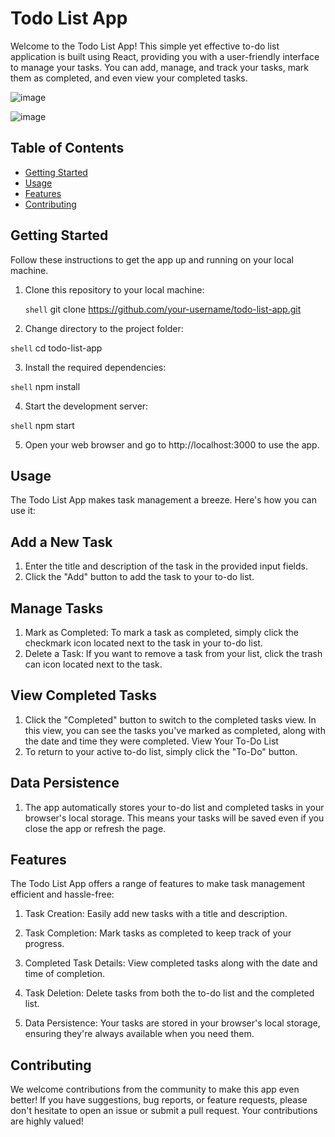 # Todo List App

Welcome to the Todo List App! This simple yet effective to-do list application is built using React, providing you with a user-friendly interface to manage your tasks. You can add, manage, and track your tasks, mark them as completed, and even view your completed tasks.

![image](https://github.com/OluwafisayoIbrahim/To-Do-List/assets/78263397/5ce371c4-1472-4adc-8af0-7c41e75bc927)

![image](https://github.com/OluwafisayoIbrahim/To-Do-List/assets/78263397/dc1f0b47-9917-4196-b6de-38c24a699e79)


## Table of Contents

- [Getting Started](#getting-started)
- [Usage](#usage)
- [Features](#features)
- [Contributing](#contributing)

## Getting Started

Follow these instructions to get the app up and running on your local machine.

1. Clone this repository to your local machine:

   ```shell```
   git clone https://github.com/your-username/todo-list-app.git
   
2. Change directory to the project folder:

```shell```
cd todo-list-app

3. Install the required dependencies:

```shell```
npm install

4. Start the development server:

```shell```
npm start

5. Open your web browser and go to http://localhost:3000 to use the app.

## Usage

The Todo List App makes task management a breeze. Here's how you can use it:

## Add a New Task

1. Enter the title and description of the task in the provided input fields.
2. Click the "Add" button to add the task to your to-do list.

## Manage Tasks

1. Mark as Completed: To mark a task as completed, simply click the checkmark icon located next to the task in your to-do list.
2. Delete a Task: If you want to remove a task from your list, click the trash can icon located next to the task.

## View Completed Tasks
1. Click the "Completed" button to switch to the completed tasks view. In this view, you can see the tasks you've marked as completed, along with the date and time they were completed.
View Your To-Do List
2. To return to your active to-do list, simply click the "To-Do" button.
   
## Data Persistence
1. The app automatically stores your to-do list and completed tasks in your browser's local storage. This means your tasks will be saved even if you close the app or refresh the page.
   
## Features

The Todo List App offers a range of features to make task management efficient and hassle-free:

1. Task Creation: Easily add new tasks with a title and description.

2. Task Completion: Mark tasks as completed to keep track of your progress.

3. Completed Task Details: View completed tasks along with the date and time of completion.

4. Task Deletion: Delete tasks from both the to-do list and the completed list.

5. Data Persistence: Your tasks are stored in your browser's local storage, ensuring they're always available when you need them.

## Contributing
We welcome contributions from the community to make this app even better! If you have suggestions, bug reports, or feature requests, please don't hesitate to open an issue or submit a pull request. Your contributions are highly valued!
